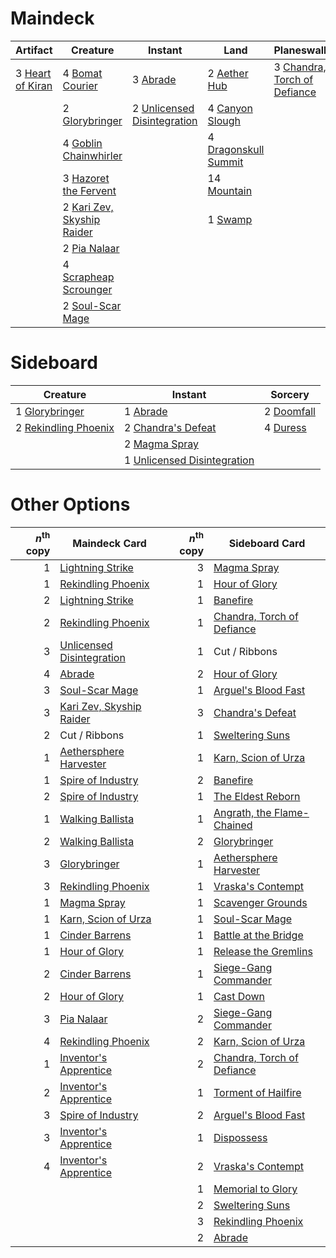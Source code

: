 
# Maindeck

|                                         Artifact                                          |                                              Creature                                               |                                               Instant                                                |                                             Land                                              |                                             Planeswalker                                              |    Unknown    |
|-------------------------------------------------------------------------------------------|-----------------------------------------------------------------------------------------------------|------------------------------------------------------------------------------------------------------|-----------------------------------------------------------------------------------------------|-------------------------------------------------------------------------------------------------------|---------------|
|3 [Heart of Kiran](http://gatherer.wizards.com/Pages/Card/Details.aspx?multiverseid=423820)|4 [Bomat Courier](http://gatherer.wizards.com/Pages/Card/Details.aspx?multiverseid=417772)           |3 [Abrade](http://gatherer.wizards.com/Pages/Card/Details.aspx?multiverseid=430772)                   |2 [Aether Hub](http://gatherer.wizards.com/Pages/Card/Details.aspx?multiverseid=417815)        |3 [Chandra, Torch of Defiance](http://gatherer.wizards.com/Pages/Card/Details.aspx?multiverseid=417683)|1 Cut / Ribbons|
|                                                                                           |2 [Glorybringer](http://gatherer.wizards.com/Pages/Card/Details.aspx?multiverseid=426836)            |2 [Unlicensed Disintegration](http://gatherer.wizards.com/Pages/Card/Details.aspx?multiverseid=417760)|4 [Canyon Slough](http://gatherer.wizards.com/Pages/Card/Details.aspx?multiverseid=426941)     |                                                                                                       |               |
|                                                                                           |4 [Goblin Chainwhirler](http://gatherer.wizards.com/Pages/Card/Details.aspx?multiverseid=443017)     |                                                                                                      |4 [Dragonskull Summit](http://gatherer.wizards.com/Pages/Card/Details.aspx?multiverseid=420909)|                                                                                                       |               |
|                                                                                           |3 [Hazoret the Fervent](http://gatherer.wizards.com/Pages/Card/Details.aspx?multiverseid=429886)     |                                                                                                      |14 [Mountain](http://gatherer.wizards.com/Pages/Card/Details.aspx?multiverseid=439604)         |                                                                                                       |               |
|                                                                                           |2 [Kari Zev, Skyship Raider](http://gatherer.wizards.com/Pages/Card/Details.aspx?multiverseid=423754)|                                                                                                      |1 [Swamp](http://gatherer.wizards.com/Pages/Card/Details.aspx?multiverseid=439603)             |                                                                                                       |               |
|                                                                                           |2 [Pia Nalaar](http://gatherer.wizards.com/Pages/Card/Details.aspx?multiverseid=417697)              |                                                                                                      |                                                                                               |                                                                                                       |               |
|                                                                                           |4 [Scrapheap Scrounger](http://gatherer.wizards.com/Pages/Card/Details.aspx?multiverseid=417804)     |                                                                                                      |                                                                                               |                                                                                                       |               |
|                                                                                           |2 [Soul-Scar Mage](http://gatherer.wizards.com/Pages/Card/Details.aspx?multiverseid=426850)          |                                                                                                      |                                                                                               |                                                                                                       |               |


# Sideboard

|                                           Creature                                            |                                               Instant                                                |                                       Sorcery                                       |
|-----------------------------------------------------------------------------------------------|------------------------------------------------------------------------------------------------------|-------------------------------------------------------------------------------------|
|1 [Glorybringer](http://gatherer.wizards.com/Pages/Card/Details.aspx?multiverseid=426836)      |1 [Abrade](http://gatherer.wizards.com/Pages/Card/Details.aspx?multiverseid=430772)                   |2 [Doomfall](http://gatherer.wizards.com/Pages/Card/Details.aspx?multiverseid=430751)|
|2 [Rekindling Phoenix](http://gatherer.wizards.com/Pages/Card/Details.aspx?multiverseid=439768)|2 [Chandra's Defeat](http://gatherer.wizards.com/Pages/Card/Details.aspx?multiverseid=430775)         |4 [Duress](http://gatherer.wizards.com/Pages/Card/Details.aspx?multiverseid=None)    |
|                                                                                               |2 [Magma Spray](http://gatherer.wizards.com/Pages/Card/Details.aspx?multiverseid=None)                |                                                                                     |
|                                                                                               |1 [Unlicensed Disintegration](http://gatherer.wizards.com/Pages/Card/Details.aspx?multiverseid=417760)|                                                                                     |


# Other Options

|*n*<sup>th</sup> copy|                                           Maindeck Card                                            |*n*<sup>th</sup> copy|                                           Sideboard Card                                            |
|--------------------:|----------------------------------------------------------------------------------------------------|--------------------:|-----------------------------------------------------------------------------------------------------|
|                    1|[Lightning Strike](http://gatherer.wizards.com/Pages/Card/Details.aspx?multiverseid=435303)         |                    3|[Magma Spray](http://gatherer.wizards.com/Pages/Card/Details.aspx?multiverseid=None)                 |
|                    1|[Rekindling Phoenix](http://gatherer.wizards.com/Pages/Card/Details.aspx?multiverseid=439768)       |                    1|[Hour of Glory](http://gatherer.wizards.com/Pages/Card/Details.aspx?multiverseid=430754)             |
|                    2|[Lightning Strike](http://gatherer.wizards.com/Pages/Card/Details.aspx?multiverseid=435303)         |                    1|[Banefire](http://gatherer.wizards.com/Pages/Card/Details.aspx?multiverseid=397676)                  |
|                    2|[Rekindling Phoenix](http://gatherer.wizards.com/Pages/Card/Details.aspx?multiverseid=439768)       |                    1|[Chandra, Torch of Defiance](http://gatherer.wizards.com/Pages/Card/Details.aspx?multiverseid=417683)|
|                    3|[Unlicensed Disintegration](http://gatherer.wizards.com/Pages/Card/Details.aspx?multiverseid=417760)|                    1|Cut / Ribbons                                                                                        |
|                    4|[Abrade](http://gatherer.wizards.com/Pages/Card/Details.aspx?multiverseid=430772)                   |                    2|[Hour of Glory](http://gatherer.wizards.com/Pages/Card/Details.aspx?multiverseid=430754)             |
|                    3|[Soul-Scar Mage](http://gatherer.wizards.com/Pages/Card/Details.aspx?multiverseid=426850)           |                    1|[Arguel's Blood Fast](http://gatherer.wizards.com/Pages/Card/Details.aspx?multiverseid=439316)       |
|                    3|[Kari Zev, Skyship Raider](http://gatherer.wizards.com/Pages/Card/Details.aspx?multiverseid=423754) |                    3|[Chandra's Defeat](http://gatherer.wizards.com/Pages/Card/Details.aspx?multiverseid=430775)          |
|                    2|Cut / Ribbons                                                                                       |                    1|[Sweltering Suns](http://gatherer.wizards.com/Pages/Card/Details.aspx?multiverseid=426851)           |
|                    1|[Aethersphere Harvester](http://gatherer.wizards.com/Pages/Card/Details.aspx?multiverseid=423809)   |                    1|[Karn, Scion of Urza](http://gatherer.wizards.com/Pages/Card/Details.aspx?multiverseid=442889)       |
|                    1|[Spire of Industry](http://gatherer.wizards.com/Pages/Card/Details.aspx?multiverseid=423851)        |                    2|[Banefire](http://gatherer.wizards.com/Pages/Card/Details.aspx?multiverseid=397676)                  |
|                    2|[Spire of Industry](http://gatherer.wizards.com/Pages/Card/Details.aspx?multiverseid=423851)        |                    1|[The Eldest Reborn](http://gatherer.wizards.com/Pages/Card/Details.aspx?multiverseid=442978)         |
|                    1|[Walking Ballista](http://gatherer.wizards.com/Pages/Card/Details.aspx?multiverseid=423848)         |                    1|[Angrath, the Flame-Chained](http://gatherer.wizards.com/Pages/Card/Details.aspx?multiverseid=439809)|
|                    2|[Walking Ballista](http://gatherer.wizards.com/Pages/Card/Details.aspx?multiverseid=423848)         |                    2|[Glorybringer](http://gatherer.wizards.com/Pages/Card/Details.aspx?multiverseid=426836)              |
|                    3|[Glorybringer](http://gatherer.wizards.com/Pages/Card/Details.aspx?multiverseid=426836)             |                    1|[Aethersphere Harvester](http://gatherer.wizards.com/Pages/Card/Details.aspx?multiverseid=423809)    |
|                    3|[Rekindling Phoenix](http://gatherer.wizards.com/Pages/Card/Details.aspx?multiverseid=439768)       |                    1|[Vraska's Contempt](http://gatherer.wizards.com/Pages/Card/Details.aspx?multiverseid=435283)         |
|                    1|[Magma Spray](http://gatherer.wizards.com/Pages/Card/Details.aspx?multiverseid=None)                |                    1|[Scavenger Grounds](http://gatherer.wizards.com/Pages/Card/Details.aspx?multiverseid=430871)         |
|                    1|[Karn, Scion of Urza](http://gatherer.wizards.com/Pages/Card/Details.aspx?multiverseid=442889)      |                    1|[Soul-Scar Mage](http://gatherer.wizards.com/Pages/Card/Details.aspx?multiverseid=426850)            |
|                    1|[Cinder Barrens](http://gatherer.wizards.com/Pages/Card/Details.aspx?multiverseid=433173)           |                    1|[Battle at the Bridge](http://gatherer.wizards.com/Pages/Card/Details.aspx?multiverseid=423720)      |
|                    1|[Hour of Glory](http://gatherer.wizards.com/Pages/Card/Details.aspx?multiverseid=430754)            |                    1|[Release the Gremlins](http://gatherer.wizards.com/Pages/Card/Details.aspx?multiverseid=423763)      |
|                    2|[Cinder Barrens](http://gatherer.wizards.com/Pages/Card/Details.aspx?multiverseid=433173)           |                    1|[Siege-Gang Commander](http://gatherer.wizards.com/Pages/Card/Details.aspx?multiverseid=413689)      |
|                    2|[Hour of Glory](http://gatherer.wizards.com/Pages/Card/Details.aspx?multiverseid=430754)            |                    1|[Cast Down](http://gatherer.wizards.com/Pages/Card/Details.aspx?multiverseid=442969)                 |
|                    3|[Pia Nalaar](http://gatherer.wizards.com/Pages/Card/Details.aspx?multiverseid=417697)               |                    2|[Siege-Gang Commander](http://gatherer.wizards.com/Pages/Card/Details.aspx?multiverseid=413689)      |
|                    4|[Rekindling Phoenix](http://gatherer.wizards.com/Pages/Card/Details.aspx?multiverseid=439768)       |                    2|[Karn, Scion of Urza](http://gatherer.wizards.com/Pages/Card/Details.aspx?multiverseid=442889)       |
|                    1|[Inventor's Apprentice](http://gatherer.wizards.com/Pages/Card/Details.aspx?multiverseid=417693)    |                    2|[Chandra, Torch of Defiance](http://gatherer.wizards.com/Pages/Card/Details.aspx?multiverseid=417683)|
|                    2|[Inventor's Apprentice](http://gatherer.wizards.com/Pages/Card/Details.aspx?multiverseid=417693)    |                    1|[Torment of Hailfire](http://gatherer.wizards.com/Pages/Card/Details.aspx?multiverseid=430766)       |
|                    3|[Spire of Industry](http://gatherer.wizards.com/Pages/Card/Details.aspx?multiverseid=423851)        |                    2|[Arguel's Blood Fast](http://gatherer.wizards.com/Pages/Card/Details.aspx?multiverseid=439316)       |
|                    3|[Inventor's Apprentice](http://gatherer.wizards.com/Pages/Card/Details.aspx?multiverseid=417693)    |                    1|[Dispossess](http://gatherer.wizards.com/Pages/Card/Details.aspx?multiverseid=426788)                |
|                    4|[Inventor's Apprentice](http://gatherer.wizards.com/Pages/Card/Details.aspx?multiverseid=417693)    |                    2|[Vraska's Contempt](http://gatherer.wizards.com/Pages/Card/Details.aspx?multiverseid=435283)         |
|                     |                                                                                                    |                    1|[Memorial to Glory](http://gatherer.wizards.com/Pages/Card/Details.aspx?multiverseid=443132)         |
|                     |                                                                                                    |                    2|[Sweltering Suns](http://gatherer.wizards.com/Pages/Card/Details.aspx?multiverseid=426851)           |
|                     |                                                                                                    |                    3|[Rekindling Phoenix](http://gatherer.wizards.com/Pages/Card/Details.aspx?multiverseid=439768)        |
|                     |                                                                                                    |                    2|[Abrade](http://gatherer.wizards.com/Pages/Card/Details.aspx?multiverseid=430772)                    |


